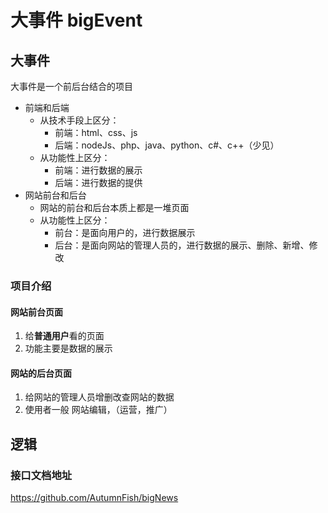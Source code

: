 # 大事件 bigEvent

## 大事件

大事件是一个前后台结合的项目

- 前端和后端
  - 从技术手段上区分：
    - 前端：html、css、js
    - 后端：nodeJs、php、java、python、c#、c++（少见）
  - 从功能性上区分：
    - 前端：进行数据的展示
    - 后端：进行数据的提供
- 网站前台和后台
  - 网站的前台和后台本质上都是一堆页面
  - 从功能性上区分：
    - 前台：是面向用户的，进行数据展示
    - 后台：是面向网站的管理人员的，进行数据的展示、删除、新增、修改

### 项目介绍

#### 网站前台页面

1. 给**普通用户**看的页面
2. 功能主要是数据的展示

#### 网站的后台页面

1. 给网站的管理人员增删改查网站的数据
2. 使用者一般 网站编辑，（运营，推广）

## 逻辑

### 接口文档地址

https://github.com/AutumnFish/bigNews